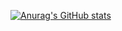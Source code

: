 [![Anurag's GitHub stats](https://github-readme-stats.vercel.app/api?username=almasz243)](https://github.com/anuraghazra/github-readme-stats)
